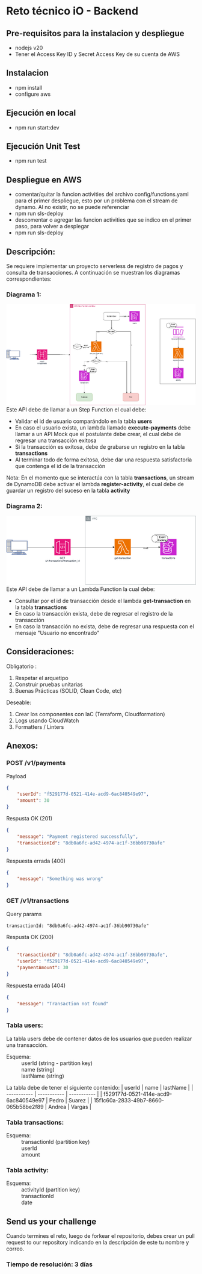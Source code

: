 # Reto técnico iO - Backend

## Pre-requisitos para la instalacion y despliegue
- nodejs v20
- Tener el Access Key ID y Secret Access Key de su cuenta de AWS

## Instalacion
- npm install
- configure aws 

## Ejecución en local
- npm run start:dev

## Ejecución Unit Test
- npm run test

## Despliegue en AWS
- comentar/quitar la funcion activities del archivo config/functions.yaml para el primer despliegue, esto por un problema con el stream de dynamo. Al no existir, no se puede referenciar
- npm run sls-deploy
- descomentar o agregar las funcion activities que se indico en el primer paso, para volver a desplegar
- npm run sls-deploy


## Descripción:
Se requiere implementar un proyecto serverless de registro de pagos y consulta de transacciones. A continuación se muestran los diagramas correspondientes:

### Diagrama 1:
![Diagrama 1](images/post.png)
Este API debe de llamar a un Step Function el cual debe:
- Validar el id de usuario comparándolo en la tabla **users**
- En caso el usuario exista, un lambda llamado **execute-payments** debe llamar a un API Mock que el postulante debe crear, el cual debe de regresar una transacción exitosa
- Si la transacción es exitosa, debe de grabarse un registro en la tabla **transactions**
- Al terminar todo de forma exitosa, debe dar una respuesta satisfactoria que contenga el id de la transacción

Nota: En el momento que se interactúa con la tabla **transactions**, un stream de DynamoDB debe activar el lambda **register-activity**, el cual debe de guardar un registro del suceso en la tabla **activity**

### Diagrama 2:
![Diagrama 2](images/get.png)
Este API debe de llamar a un Lambda Function la cual debe:
- Consultar por el id de transacción desde el lambda **get-transaction** en la tabla **transactions**
- En caso la transacción exista, debe de regresar el registro de la transacción
- En caso la transacción no exista, debe de regresar una respuesta con el mensaje "Usuario no encontrado"

## Consideraciones:

Obligatorio : 
1. Respetar el arquetipo 
2. Construir pruebas unitarias
3. Buenas Prácticas (SOLID, Clean Code, etc)

Deseable: 
1. Crear los componentes con IaC (Terraform, Cloudformation)
2. Logs usando CloudWatch
3. Formatters / Linters

## Anexos:

### POST /v1/payments

Payload
```json
{
    "userId": "f529177d-0521-414e-acd9-6ac840549e97",
    "amount": 30
}
```

Respusta OK (201)
```json
{
    "message": "Payment registered successfully",
    "transactionId": "8db0a6fc-ad42-4974-ac1f-36bb90730afe"
}
```

Respuesta errada (400)
```json
{
    "message": "Something was wrong"
}
```

### GET /v1/transactions

Query params
```
transactionId: "8db0a6fc-ad42-4974-ac1f-36bb90730afe"
```

Respusta OK (200)
```json
{
    "transactionId": "8db0a6fc-ad42-4974-ac1f-36bb90730afe",
    "userId": "f529177d-0521-414e-acd9-6ac840549e97",
    "paymentAmount": 30
}
```

Respuesta errada (404)
```json
{
    "message": "Transaction not found"
}
```

### Tabla users:

La tabla users debe de contener datos de los usuarios que pueden realizar una transacción.

<dl>
    <dt>Esquema:</dt>
    <dd>userId (string - partition key)</dd>
    <dd>name (string)</dd>
    <dd>lastName (string)</dd>
</dl>

La tabla debe de tener el siguiente contenido:
| userId      | name | lastName |
| ----------- | ----------- | ----------- |
| f529177d-0521-414e-acd9-6ac840549e97      | Pedro       | Suarez       |
| 15f1c60a-2833-49b7-8660-065b58be2f89   | Andrea        | Vargas        |

### Tabla transactions:

<dl>
    <dt>Esquema:</dt>
    <dd>transactionId (partition key)</dd>
    <dd>userId</dd>
    <dd>amount</dd>
</dl>

### Tabla activity:

<dl>
    <dt>Esquema:</dt>
    <dd>activityId (partition key)</dd>
    <dd>transactionId</dd>
    <dd>date</dd>
</dl>

## Send us your challenge
Cuando termines el reto, luego de forkear el repositorio, debes crear un pull request to our repository indicando en la descripción de este tu nombre y correo.

### Tiempo de resolución: 3 días